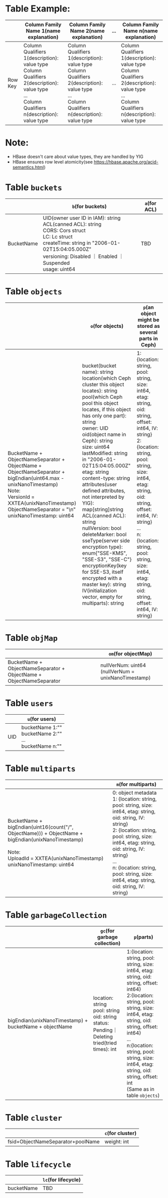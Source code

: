# Table Example:

|       | Column Family Name 1(name explanation) | Column Family Name 2(name explanation) | ... | Column Family Name n(name explanation)|
|-------|----------------------------------------|----------------------------------------|-----|---------------------------------------|
|Row Key | Column Qualifiers 1(description): value type <br> Column Qualifiers 2(description): value type <br> ... <br> Column Qualifiers n(description): value type | Column Qualifiers 1(description): value type <br> Column Qualifiers 2(description): value type <br> ... <br> Column Qualifiers n(description): value type | ... | Column Qualifiers 1(description): value type <br> Column Qualifiers 2(description): value type <br> ... <br> Column Qualifiers n(description): value type|

# Note:
 - HBase doesn't care about value types, they are handled by YIG
 - HBase ensures row level atomicity(see https://hbase.apache.org/acid-semantics.html)
 
# Table `buckets`

|       | `b`(for buckets) | `a`(for ACL)|
|-------|----------------------------------------|----------------------------------------|
|BucketName | UID(owner user ID in IAM): string <br> ACL(canned ACL): string <br> CORS: Cors struct <br> LC: Lc struct <br> createTime: string in "2006-01-02T15:04:05.000Z" <br> versioning: Disabled ｜ Enabled ｜ Suspended <br> usage: uint64 | TBD|

# Table `objects`

|       | `o`(for objects) |  `p`(an object might be stored as several parts in Ceph)
|-------|----------------------------------------|----------------------------------------|
|BucketName + ObjectNameSeparator + ObjectName + ObjectNameSeparator +  <br> bigEndian(uint64.max - unixNanoTimestamp) <br> Note: <br> VersionId = XXTEA(unixNanoTimestamp) <br> ObjectNameSeparator = "\n" <br> unixNanoTimestamp: uint64 | bucket(bucket name): string <br> location(which Ceph cluster this object locates): string <br> pool(which Ceph pool this object locates, if this object has only one part): string <br> owner: UID <br> oid(object name in Ceph): string <br> size: uint64 <br> lastModified: string in "2006-01-02T15:04:05.000Z" <br> etag: string <br> content-type: string <br> attributes(user defined attributes, not interpreted by YIG): map[string]string <br> ACL(canned ACL): string <br> nullVersion: bool <br> deleteMarker: bool <br> sseType(server side encryption type): enum{"SSE-KMS", "SSE-S3", "SSE-C"} <br> encryptionKey(key for SSE-S3, itself encrypted with a master key): string <br> IV(initialization vector, empty for multiparts): string | 1:{location: string, pool: string, size: int64, etag: string, oid: string, offset: int64, IV: string} <br> 2:{location: string, pool: string, size: int64, etag: string, oid: string, offset: int64, IV: string} <br> ... <br> n:{location: string, pool: string, size: int64, etag: string, oid: string, offset: int64, IV: string}|

# Table `objMap`

|       | `om`(for objectMap)|
|-------|----------------------------------------|
|BucketName + ObjectNameSeparator + ObjectName + ObjectNameSeparator | nullVerNum: uint64 <br>  (nullVerNum = unixNanoTimestamp)|

# Table `users`

|       | `u`(for users)|
|-------|----------------------------------------|
|UID | bucketName 1:"" <br> bucketName 2:"" <br> ... <br> bucketName n:""|

# Table `multiparts`

|       | `m`(for multiparts)|
|-------|----------------------------------------|
|BucketName + bigEndian(uint16(count("/", ObjectName))) + ObjectName + bigEndian(unixNanoTimestamp) <br> <br> Note: <br> UploadId = XXTEA(unixNanoTimestamp) <br> unixNanoTimestamp: uint64 | 0: object metadata <br> 1: {location: string, pool: string, size: int64, etag: string, oid: string, IV: string} <br> 2: {location: string, pool: string, size: int64, etag: string, oid: string, IV: string} <br> ... <br> n: {location: string, pool: string, size: int64, etag: string, oid: string, IV: string}|

# Table `garbageCollection`

|       | `gc`(for garbage collection) | `p`(parts)|
|-------|----------------------------------------|--------|
|bigEndian(unixNanoTimestamp) + bucketName + objectName | location: string <br> pool: string <br> oid: string <br> status: Pending｜Deleting <br> tried(tried times): int | 1:{location: string, pool: string, size: int64, etag: string, oid: string, offset: int64} <br> 2:{location: string, pool: string, size: int64, etag: string, oid: string, offset: int64} <br> ... <br> n:{location: string, pool: string, size: int64, etag: string, oid: string, offset: int <br> (Same as in table `objects`)|

# Table `cluster`

|       | `c`(for cluster)|
|-------|----------------------------------------|
|fsid+ObjectNameSeparator+poolName | weight: int|

# Table `lifecycle`

|       | `lc`(for lifecycle)|
|-------|----------------------------------------|
|bucketName | TBD|
